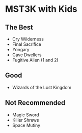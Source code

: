 # MST3K with Kids

## The Best
- Cry Wilderness
- Final Sacrifice
- Yongary
- Cave Dwellers
- Fugitive Alien (1 and 2)

## Good
- Wizards of the Lost Kingdom

## Not Recommended
- Magic Sword
- Killer Shrews
- Space Mutiny
